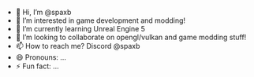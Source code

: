- 👋 Hi, I’m @spaxb
- 👀 I’m interested in game development and modding!
- 🌱 I’m currently learning Unreal Engine 5
- 💞️ I’m looking to collaborate on opengl/vulkan and game modding stuff!
- 📫 How to reach me? Discord @spaxb
- 😄 Pronouns: ...
- ⚡ Fun fact: ...

<!---
spaxb/spaxb is a ✨ special ✨ repository because its `README.md` (this file) appears on your GitHub profile.
You can click the Preview link to take a look at your changes.
--->
